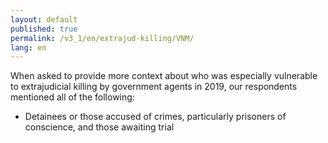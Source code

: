 ```yaml
---
layout: default
published: true
permalink: /v3_1/en/extrajud-killing/VNM/
lang: en
---
```


When asked to provide more context about who was especially vulnerable to extrajudicial killing by government agents in 2019, our respondents mentioned all of the following:
-	Detainees or those accused of crimes, particularly prisoners of conscience, and those awaiting trial
